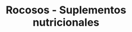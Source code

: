 ---
title: "Rocosos - Suplementos nutricionales"
url: /alhama-de-murcia/rocosos-suplementos-nutricionales/
shop: comodidad
---
